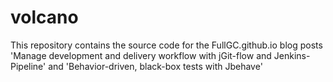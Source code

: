 # volcano
This repository contains the source code for the FullGC.github.io blog posts 'Manage development and delivery workflow with jGit-flow and Jenkins-Pipeline' and 'Behavior-driven, black-box tests with Jbehave'
